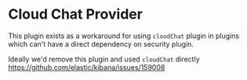 # Cloud Chat Provider

This plugin exists as a workaround for using `cloudChat` plugin in plugins which can't have a direct dependency on security plugin.

Ideally we'd remove this plugin and used `cloudChat` directly https://github.com/elastic/kibana/issues/159008
